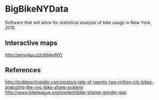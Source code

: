 # BigBikeNYData
Software that will allow for statistical analysis of bike usage in New York, 2016.

## Interactive maps
http://amynka.cz/citibikeNY/

## References
http://toddwschneider.com/posts/a-tale-of-twenty-two-million-citi-bikes-analyzing-the-nyc-bike-share-system/
http://www.bikeleague.org/content/bike-shares-gender-gap
